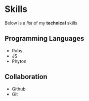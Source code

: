 # Skills

Below is a _list_ of my **technical** skills

## Programming Languages
- Ruby
- JS
- Phyton

## Collaboration
- Github
- Git





